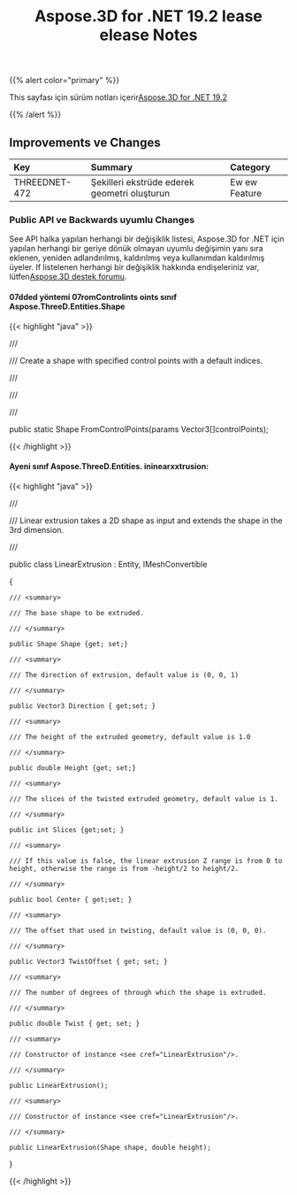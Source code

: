 ﻿---
title: Aspose.3D for .NET 19.2 lease elease Notes
type: docs
weight: 110
url: /tr/net/aspose-3d-for-net-19-2-release-notes/
---
{{% alert color="primary" %}} 

This sayfası için sürüm notları içerir[Aspose.3D for .NET 19.2](https://www.nuget.org/packages/Aspose.3D/19.2.0)

{{% /alert %}} 
## **Improvements ve Changes**

|**Key**|**Summary**|**Category**|
|:- |:- |:- |
|THREEDNET-472|Şekilleri ekstrüde ederek geometri oluşturun|Ew ew Feature|
### **Public API ve Backwards uyumlu Changes**
See API halka yapılan herhangi bir değişiklik listesi, Aspose.3D for .NET için yapılan herhangi bir geriye dönük olmayan uyumlu değişimin yanı sıra eklenen, yeniden adlandırılmış, kaldırılmış veya kullanımdan kaldırılmış üyeler. If listelenen herhangi bir değişiklik hakkında endişeleriniz var, lütfen[Aspose.3D destek forumu](https://forum.aspose.com/c/3d).
#### **07dded yöntemi 07romControlints oints sınıf Aspose.ThreeD.Entities.Shape**
{{< highlight "java" >}}

 /// <summary>

/// Create a shape with specified control points with a default indices.

/// </summary>

/// <param name="controlPoints"></param>

/// <returns></returns>

public static Shape FromControlPoints(params Vector3[]controlPoints);

{{< /highlight >}}
#### **Ayeni sınıf Aspose.ThreeD.Entities. ininearxxtrusion:**
{{< highlight "java" >}}

 /// <summary>

/// Linear extrusion takes a 2D shape as input and extends the shape in the 3rd dimension.

/// </summary>

public class LinearExtrusion : Entity, IMeshConvertible

{

    /// <summary>

    /// The base shape to be extruded.

    /// </summary>

    public Shape Shape {get; set;}

    /// <summary>

    /// The direction of extrusion, default value is (0, 0, 1) 

    /// </summary>

    public Vector3 Direction { get;set; }

    /// <summary>

    /// The height of the extruded geometry, default value is 1.0

    /// </summary>

    public double Height {get; set;}

    /// <summary>

    /// The slices of the twisted extruded geometry, default value is 1.

    /// </summary>

    public int Slices {get;set; }

    /// <summary>

    /// If this value is false, the linear extrusion Z range is from 0 to height, otherwise the range is from -height/2 to height/2.

    /// </summary>

    public bool Center { get;set; }

    /// <summary>

    /// The offset that used in twisting, default value is (0, 0, 0).

    /// </summary>

    public Vector3 TwistOffset { get; set; }

    /// <summary>

    /// The number of degrees of through which the shape is extruded.

    /// </summary>

    public double Twist { get; set; }

    /// <summary>

    /// Constructor of instance <see cref="LinearExtrusion"/>.

    /// </summary>

    public LinearExtrusion();

    /// <summary>

    /// Constructor of instance <see cref="LinearExtrusion"/>.

    /// </summary>

    public LinearExtrusion(Shape shape, double height);

}

{{< /highlight >}}
